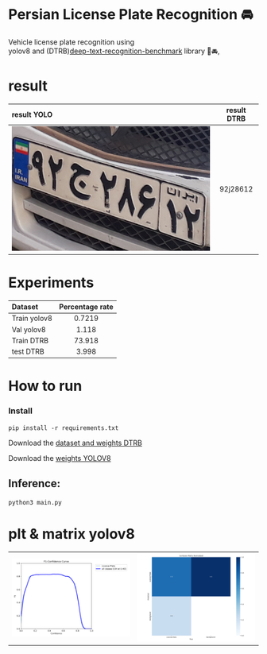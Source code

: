 # Persian License Plate Recognition 🚘
Vehicle license plate recognition using   
 yolov8 and  (DTRB)[deep-text-recognition-benchmark](https://github.com/clovaai/deep-text-recognition-benchmark) library 🚗🚘,
 # **result**
| result YOLO |  result DTRB	     | 
| :---   |   :---:   | 
| ![screen shot](https://github.com/MohamadNematizadeh/Persian-License-Plate-Recognition/blob/main/io/input_plates/16_car.jpg?raw=true)    |  92j28612   |


# Experiments
| Dataset |  Percentage rate | 
| :---   |   :---:   | 
|Train yolov8  |  0.7219  | 
|Val yolov8  |    1.118    |
|Train DTRB  | 73.918 | 
|test DTRB  |   3.998   |

 
# How to run
### Install
```
pip install -r requirements.txt
```
Download the  [dataset and weights DTRB](https://drive.google.com/drive/folders/1hTuK4nj27cyAGaRL3ZqOqbO8gU_9IJCK) 

Download the   [weights YOLOV8](https://drive.google.com/drive/folders/1-iCOXis3LvVwNnXZyav-eMpYQgqzL0--)

## Inference:
```
python3 main.py
```
# plt & matrix yolov8
| |  	     | 
| :---   |   :---:   | 
| ![screen shot](https://github.com/MohamadNematizadeh/Persian-License-Plate-Recognition/blob/main/matrix/F1_curve.png?raw=true)    |  ![screen shot](https://github.com/MohamadNematizadeh/Persian-License-Plate-Recognition/blob/main/matrix/confusion_matrix_normalized.png?raw=true)  |  ![screen shot](https://github.com/MohamadNematizadeh/Persian-License-Plate-Recognition/blob/main/matrix/labels_correlogram.jpg?raw=true)  |



